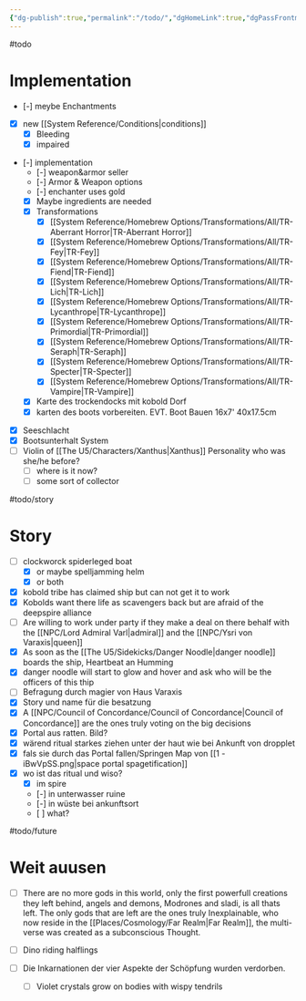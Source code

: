 ```yaml
---
{"dg-publish":true,"permalink":"/todo/","dgHomeLink":true,"dgPassFrontmatter":true}
---
```


#todo
# Implementation
- [-] meybe Enchantments
- [x] new [[System Reference/Conditions|conditions]] 
	- [x] Bleeding
	- [x] impaired
- [-] implementation
	- [-] weapon&armor seller
	- [-] Armor & Weapon options
	- [-] enchanter uses gold
	- [x] Maybe ingredients are needed
	- [x] Transformations
		- [x] [[System Reference/Homebrew Options/Transformations/All/TR-Aberrant Horror|TR-Aberrant Horror]]
		- [x] [[System Reference/Homebrew Options/Transformations/All/TR-Fey|TR-Fey]]
		- [x] [[System Reference/Homebrew Options/Transformations/All/TR-Fiend|TR-Fiend]]
		- [x] [[System Reference/Homebrew Options/Transformations/All/TR-Lich|TR-Lich]]
		- [x] [[System Reference/Homebrew Options/Transformations/All/TR-Lycanthrope|TR-Lycanthrope]]
		- [x] [[System Reference/Homebrew Options/Transformations/All/TR-Primordial|TR-Primordial]]
		- [x] [[System Reference/Homebrew Options/Transformations/All/TR-Seraph|TR-Seraph]]
		- [x] [[System Reference/Homebrew Options/Transformations/All/TR-Specter|TR-Specter]]
		- [x] [[System Reference/Homebrew Options/Transformations/All/TR-Vampire|TR-Vampire]]
	- [x] Karte des trockendocks mit kobold Dorf
	- [x] karten des boots vorbereiten. EVT. Boot Bauen 16x7' 40x17.5cm
- [x] Seeschlacht
- [x] Bootsunterhalt System
- [ ] Violin of [[The U5/Characters/Xanthus|Xanthus]] Personality who was she/he before? 
	- [ ] where is it now?
	- [ ] some sort of collector

#todo/story
# Story
- [ ] clockworck spiderleged boat
	- [x] or maybe spelljamming helm
	- [x] or both
- [x] kobold tribe has claimed ship but can not get it to work
- [x] Kobolds want there life as scavengers back but are afraid of the deepspire alliance
- [ ] Are willing to work under party if they make a deal on there behalf with the [[NPC/Lord Admiral Varl|admiral]] and the [[NPC/Ysri von Varaxis|queen]]
- [x] As soon as the [[The U5/Sidekicks/Danger Noodle|danger noodle]] boards the ship, Heartbeat an Humming
- [x] danger noodle will start to glow and hover and ask who will be the officers of this thip
- [ ] Befragung durch magier von Haus Varaxis
- [x] Story und name für die besatzung
- [x] A [[NPC/Council of Concordance/Council of Concordance|Council of Concordance]] are the ones truly voting on the big decisions
- [x] Portal aus ratten. Bild?
- [x] wärend ritual starkes ziehen unter der haut wie bei Ankunft von dropplet
- [x] fals sie durch das Portal fallen/Springen Map von [[1 - iBwVpSS.png|space portal spagetification]]
- [x] wo ist das ritual und wiso?
	- [x] im spire
	- [-] in unterwasser ruine
	- [-] in wüste bei ankunftsort
	- [ ] what?


#todo/future
# Weit auusen
- [ ] There are no more gods in this world, only the first powerfull creations they left behind, angels and demons, Modrones and sladi, is all thats left. The only gods that are left are the ones truly Inexplainable, who now reside in the [[Places/Cosmology/Far Realm|Far Realm]], the multi-verse was created as a subconscious Thought.
- [ ] Dino riding halflings


- [ ] Die Inkarnationen der vier Aspekte der Schöpfung wurden verdorben.
	- [ ] Violet crystals grow on bodies with wispy tendrils 
